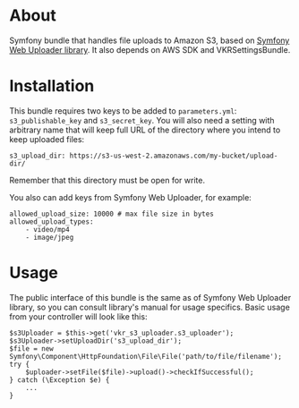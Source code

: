 About
=====

Symfony bundle that handles file uploads to Amazon S3, based on [Symfony Web Uploader library](https://github.com/wladislavk/SymfonyWebUploader).
It also depends on AWS SDK and VKRSettingsBundle.

Installation
============

This bundle requires two keys to be added to ```parameters.yml```: ```s3_publishable_key```
and ```s3_secret_key```. You will also need a setting with arbitrary name that will keep
full URL of the directory where you intend to keep uploaded files:

```
s3_upload_dir: https://s3-us-west-2.amazonaws.com/my-bucket/upload-dir/
```

Remember that this directory must be open for write.

You also can add keys from Symfony Web Uploader, for example:

```
allowed_upload_size: 10000 # max file size in bytes
allowed_upload_types:
    - video/mp4
    - image/jpeg
```

Usage
=====

The public interface of this bundle is the same as of Symfony Web Uploader library, so
you can consult library's manual for usage specifics. Basic usage from your controller
will look like this:

```
$s3Uploader = $this->get('vkr_s3_uploader.s3_uploader');
$s3Uploader->setUploadDir('s3_upload_dir');
$file = new Symfony\Component\HttpFoundation\File\File('path/to/file/filename');
try {
    $uploader->setFile($file)->upload()->checkIfSuccessful();
} catch (\Exception $e) {
    ...
}
```
